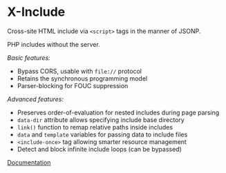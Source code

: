 # X-Include

Cross-site HTML include via `<script>` tags in the manner of JSONP.

PHP includes without the server.

*Basic features:*

- Bypass CORS, usable with `file://` protocol
- Retains the synchronous programming model
- Parser-blocking for FOUC suppression

*Advanced features:*

- Preserves order-of-evaluation for nested includes during page parsing
- `data-dir` attribute allows specifying include base directory
- `link()` function to remap relative paths inside includes
- `data` and `template` variables for passing data to include files
- `<include-once>` tag allowing smarter resource management
- Detect and block infinite include loops (can be bypassed)

[Documentation](https://miragecraft.com/@/page/gFGr5LUEipdjouz1)

